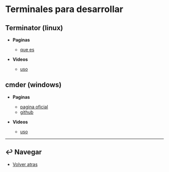 # Terminales para desarrollar

## Terminator (linux)

* **Paginas**
  * [que es](https://atareao.es/software/utilidades/terminator-un-meta-terminal-ubuntu/)

* **Videos**
  * [uso](https://www.youtube.com/watch?v=Jll5SVwJuOs&ab_channel=NosGustaLinux)

## cmder (windows)

* **Paginas**
  * [pagina oficial](https://cmder.app/)
  * [github](https://github.com/cmderdev/cmder)

* **Videos**
  * [uso](https://www.youtube.com/watch?v=Qs0dG5b4xIc&ab_channel=FaztCode)

---

## :leftwards_arrow_with_hook: Navegar

* [Volver atras](../../README.md)
